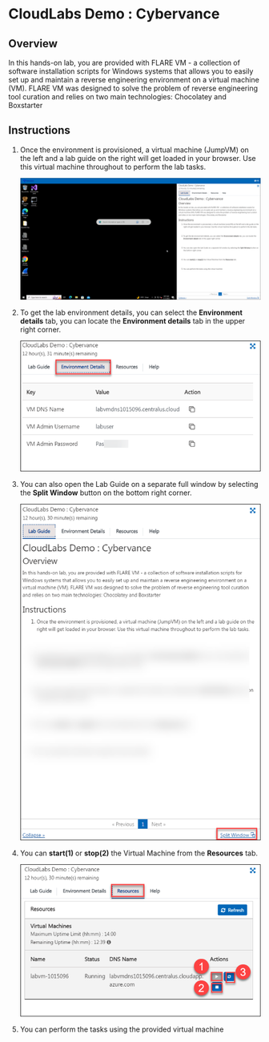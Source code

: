 # CloudLabs Demo : Cybervance

## Overview
In this hands-on lab, you are provided with FLARE VM - a collection of software installation scripts for Windows systems that allows you to easily set up and maintain a reverse engineering environment on a virtual machine (VM). FLARE VM was designed to solve the problem of reverse engineering tool curation and relies on two main technologies: Chocolatey and Boxstarter

## Instructions

1. Once the environment is provisioned, a virtual machine (JumpVM) on the left and a lab guide on the right will get loaded in your browser. Use this virtual machine throughout to perform the lab tasks.

   ![](images/vmandguide.png)

2. To get the lab environment details, you can select the **Environment details** tab, you can locate the **Environment details** tab in the upper right corner.
   
   ![](images/env-details.png)

3. You can also open the Lab Guide on a separate full window by selecting the **Split Window** button on the bottom right corner.
   
   ![](images/splitwindow.png)
 
4. You can **start(1)** or **stop(2)** the Virtual Machine from the **Resources** tab.

   ![](images/resources.png)
    
5. You can perform the tasks using the provided virtual machine 
